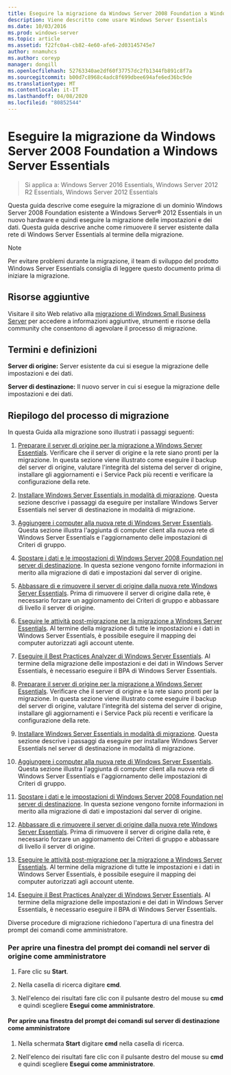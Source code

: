 ```yaml
---
title: Eseguire la migrazione da Windows Server 2008 Foundation a Windows Server Essentials
description: Viene descritto come usare Windows Server Essentials
ms.date: 10/03/2016
ms.prod: windows-server
ms.topic: article
ms.assetid: f22fc0a4-cb82-4e60-afe6-2d03145745e7
author: nnamuhcs
ms.author: coreyp
manager: dongill
ms.openlocfilehash: 52763340ae2df60f37757dc2fb1344fb891c8f7a
ms.sourcegitcommit: b00d7c8968c4adc8f699dbee694afe6ed36bc9de
ms.translationtype: MT
ms.contentlocale: it-IT
ms.lasthandoff: 04/08/2020
ms.locfileid: "80852544"
---
```

# <a name="migrate-windows-server-2008-foundation-to-windows-server-essentials"></a>Eseguire la migrazione da Windows Server 2008 Foundation a Windows Server Essentials

>Si applica a: Windows Server 2016 Essentials, Windows Server 2012 R2 Essentials, Windows Server 2012 Essentials

Questa guida descrive come eseguire la migrazione di un dominio Windows Server 2008 Foundation esistente a Windows Server&reg; 2012 Essentials in un nuovo hardware e quindi eseguire la migrazione delle impostazioni e dei dati. Questa guida descrive anche come rimuovere il server esistente dalla rete di Windows Server Essentials al termine della migrazione.  
  
> [!NOTE]
>  Per evitare problemi durante la migrazione, il team di sviluppo del prodotto Windows Server Essentials consiglia di leggere questo documento prima di iniziare la migrazione.  
  
## <a name="additional-resources"></a>Risorse aggiuntive  
 Visitare il sito Web relativo alla [migrazione di Windows Small Business Server](https://go.microsoft.com/fwlink/?LinkId=217520) per accedere a informazioni aggiuntive, strumenti e risorse della community che consentono di agevolare il processo di migrazione.  
  
## <a name="terms-and-definitions"></a>Termini e definizioni  
 **Server di origine:** Server esistente da cui si esegue la migrazione delle impostazioni e dei dati.  
  
 **Server di destinazione:** Il nuovo server in cui si esegue la migrazione delle impostazioni e dei dati.  
  
## <a name="migration-process-summary"></a>Riepilogo del processo di migrazione  
 In questa Guida alla migrazione sono illustrati i passaggi seguenti:  
  

1.  [Preparare il server di origine per la migrazione a Windows Server Essentials](Prepare-your-Source-Server-for-Windows-Server-Essentials-migration.md).  Verificare che il server di origine e la rete siano pronti per la migrazione. In questa sezione viene illustrato come eseguire il backup del server di origine, valutare l'integrità del sistema del server di origine, installare gli aggiornamenti e i Service Pack più recenti e verificare la configurazione della rete.  
  
2.  [Installare Windows Server Essentials in modalità di migrazione](Install-Windows-Server-Essentials-in-migration-mode.md).  Questa sezione descrive i passaggi da eseguire per installare Windows Server Essentials nel server di destinazione in modalità di migrazione.  
  
3.  [Aggiungere i computer alla nuova rete di Windows Server Essentials](Join-computers-to-the-new-Windows-Server-Essentials-network.md).  Questa sezione illustra l'aggiunta di computer client alla nuova rete di Windows Server Essentials e l'aggiornamento delle impostazioni di Criteri di gruppo.  
  
4.  [Spostare i dati e le impostazioni di Windows Server 2008 Foundation nel server di destinazione](Move-Windows-Server-2008-Foundation-settings-and-data-to-the-Destination-Server-for-Windows-Server-Essentials-migration.md).  In questa sezione vengono fornite informazioni in merito alla migrazione di dati e impostazioni dal server di origine.  
  
5.  [Abbassare di e rimuovere il server di origine dalla nuova rete Windows Server Essentials](Demote-and-remove-the-Source-Server-from-the-new-Windows-Server-Essentials-network.md).  Prima di rimuovere il server di origine dalla rete, è necessario forzare un aggiornamento dei Criteri di gruppo e abbassare di livello il server di origine.  
  
6.  [Eseguire le attività post-migrazione per la migrazione a Windows Server Essentials](Perform-post-migration-tasks-for-Windows-Server-Essentials-migration.md).  Al termine della migrazione di tutte le impostazioni e i dati in Windows Server Essentials, è possibile eseguire il mapping dei computer autorizzati agli account utente.  
  
7.  [Eseguire il Best Practices Analyzer di Windows Server Essentials](Run-the-Windows-Server-Essentials-Best-Practices-Analyzer.md).  Al termine della migrazione delle impostazioni e dei dati in Windows Server Essentials, è necessario eseguire il BPA di Windows Server Essentials.  

1.  [Preparare il server di origine per la migrazione a Windows Server Essentials](../migrate/Prepare-your-Source-Server-for-Windows-Server-Essentials-migration.md).  Verificare che il server di origine e la rete siano pronti per la migrazione. In questa sezione viene illustrato come eseguire il backup del server di origine, valutare l'integrità del sistema del server di origine, installare gli aggiornamenti e i Service Pack più recenti e verificare la configurazione della rete.  
  
2.  [Installare Windows Server Essentials in modalità di migrazione](../migrate/Install-Windows-Server-Essentials-in-migration-mode.md).  Questa sezione descrive i passaggi da eseguire per installare Windows Server Essentials nel server di destinazione in modalità di migrazione.  
  
3.  [Aggiungere i computer alla nuova rete di Windows Server Essentials](../migrate/Join-computers-to-the-new-Windows-Server-Essentials-network.md).  Questa sezione illustra l'aggiunta di computer client alla nuova rete di Windows Server Essentials e l'aggiornamento delle impostazioni di Criteri di gruppo.  
  
4.  [Spostare i dati e le impostazioni di Windows Server 2008 Foundation nel server di destinazione](../migrate/Move-Windows-Server-2008-Foundation-settings-and-data-to-the-Destination-Server-for-Windows-Server-Essentials-migration.md).  In questa sezione vengono fornite informazioni in merito alla migrazione di dati e impostazioni dal server di origine.  
  
5.  [Abbassare di e rimuovere il server di origine dalla nuova rete Windows Server Essentials](../migrate/Demote-and-remove-the-Source-Server-from-the-new-Windows-Server-Essentials-network.md).  Prima di rimuovere il server di origine dalla rete, è necessario forzare un aggiornamento dei Criteri di gruppo e abbassare di livello il server di origine.  
  
6.  [Eseguire le attività post-migrazione per la migrazione a Windows Server Essentials](../migrate/Perform-post-migration-tasks-for-Windows-Server-Essentials-migration.md).  Al termine della migrazione di tutte le impostazioni e i dati in Windows Server Essentials, è possibile eseguire il mapping dei computer autorizzati agli account utente.  
  
7.  [Eseguire il Best Practices Analyzer di Windows Server Essentials](../migrate/Run-the-Windows-Server-Essentials-Best-Practices-Analyzer.md).  Al termine della migrazione delle impostazioni e dei dati in Windows Server Essentials, è necessario eseguire il BPA di Windows Server Essentials.  

  
 Diverse procedure di migrazione richiedono l'apertura di una finestra del prompt dei comandi come amministratore.  
  
###  <a name="to-open-a-command-prompt-window-on-the-source-server-as-an-administrator"></a><a name="BKMK_OpenACommandPromptAsAdmin"></a>Per aprire una finestra del prompt dei comandi nel server di origine come amministratore  
  
1.  Fare clic su **Start**.  
  
2.  Nella casella di ricerca digitare **cmd**.  
  
3.  Nell'elenco dei risultati fare clic con il pulsante destro del mouse su **cmd** e quindi scegliere **Esegui come amministratore**.  
  
#### <a name="to-open-a-command-prompt-window-on-the-destination-server-as-an-administrator"></a>Per aprire una finestra del prompt dei comandi sul server di destinazione come amministratore  
  
1.  Nella schermata **Start** digitare **cmd** nella casella di ricerca.  
  
2.  Nell'elenco dei risultati fare clic con il pulsante destro del mouse su **cmd** e quindi scegliere **Esegui come amministratore**.
